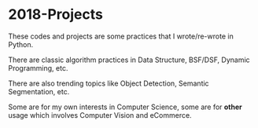 # 2018-Projects
These codes and projects are some practices that I wrote/re-wrote in Python.

There are classic algorithm practices in Data Structure, BSF/DSF, Dynamic Programming, etc. 

There are also trending topics like Object Detection, Semantic Segmentation, etc. 

Some are for my own interests in Computer Science, some are for **other** usage which involves Computer Vision and eCommerce.
